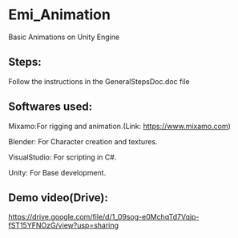 # Emi_Animation
Basic Animations on Unity Engine

Steps:
-------
Follow the instructions in the GeneralStepsDoc.doc file

## Softwares used:
Mixamo:For rigging and animation.(Link: https://www.mixamo.com)

Blender: For Character creation and textures.

VisualStudio: For scripting in C#.

Unity: For Base development.

Demo video(Drive):
----------------
https://drive.google.com/file/d/1_09sog-e0MchqTd7Vqjp-fST15YFNOzG/view?usp=sharing

